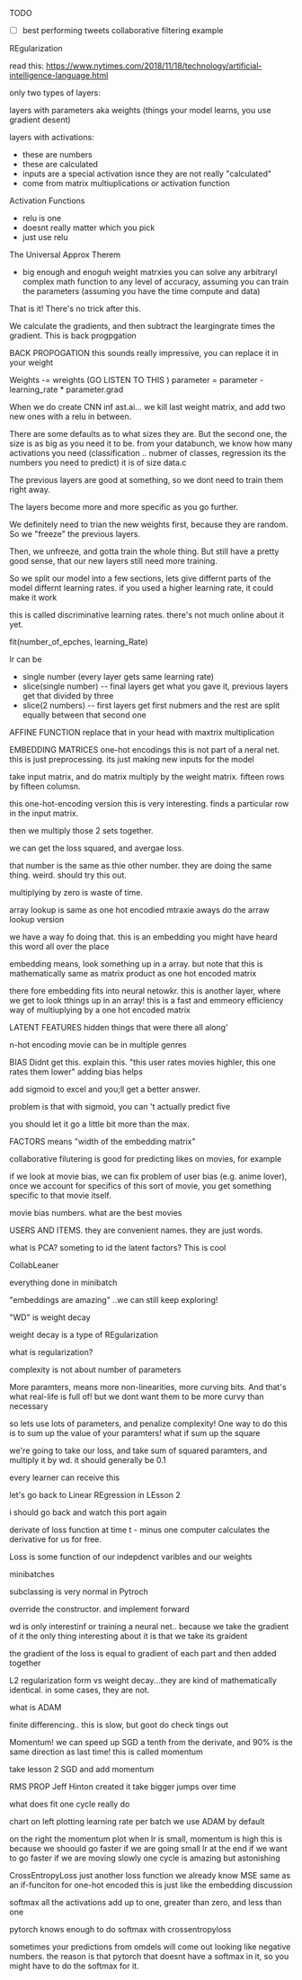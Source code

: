 TODO
- [ ] best performing tweets collaborative filtering example


REgularization

read this: https://www.nytimes.com/2018/11/18/technology/artificial-intelligence-language.html

only two types of layers:

layers with parameters aka weights (things your model learns, you use gradient desent)


layers with activations:
* these are numbers
* these are calculated 
* inputs are a special activation isnce they are not really "calculated"
* come from matrix multiuplications or activation function

Activation Functions
* relu is one
* doesnt really matter which you pick
* just use relu

The Universal Approx Therem
* big enough and enoguh weight matrxies you can solve any arbitraryl complex math function to any level of accuracy, assuming you can train the parameters (assuming you have the time compute and data)

That is it! There's no trick after this.

We calculate the gradients, and then subtract the leargingrate times the gradient. This is back progpgation

BACK PROPOGATION
this sounds really impressive, you can replace it in your weight

Weights -= wreights (GO LISTEN TO THIS )
parameter = parameter - learning_rate * parameter.grad


When we do create CNN inf ast.ai... we kill last weight matrix, and add two new ones with a relu in between.

There are some defaults as to what sizes they are. But the second one, the size is as big as you need it to be. from your databunch, we know how many activations you need (classification .. nubmer of classes, regression its the numbers you need to predict)
it is of size data.c


The previous layers are good at something, so we dont need to train them right away.

The layers become more and more specific as you go further.

We definitely need to trian the new weights first, because they are random.
So we "freeze" the previous layers.

Then, we unfreeze, and gotta train the whole thing. But still have a pretty good sense, that our new layers still need more training.

So we split our model into a few sections, lets give differnt parts of the model differnt learning rates.
if you used a higher learning rate, it could make it work

this is called discriminative learning rates. there's not much online about it yet.



fit(number_of_epches, learning_Rate)

lr can be 
- single number (every layer gets same learning rate)
- slice(single number) -- final layers get what you gave it, previous layers get that divided by three
- slice(2 numbers) -- first layers get first nubmers and the rest are split equally between that second one



AFFINE FUNCTION
replace that in your head with maxtrix multiplication



EMBEDDING MATRICES
one-hot encodings
this is not part of a neral net. this is just preprocessing. its just making new inputs for the model


take input matrix, and do matrix multiply by the weight matrix. fifteen rows by fifteen columsn.

this one-hot-encoding version
this is very interesting. finds a particular row in the input matrix.

then we multiply those 2 sets together.

we can get the loss squared, and avergae loss.

that number is the same as thie other number. they are doing the same thing. weird. should try this out.

multiplying by zero is waste of time.

array lookup is same as one hot encodied mtraxie
aways do the arraw lookup version


we have a way fo doing that. this is an embedding
you might have heard this word all over the place

embedding means, look something up in a array. but note that this is mathematically same as matrix product as one hot encoded matrix

there fore embedding fits into neural netowkr. this is another layer, where we get to look tthings up in an array! this is a fast and emmeory efficiency way of multiuplying by a one hot encoded matrix

LATENT FEATURES
hidden things that were there all along'



n-hot encoding
movie can be in multiple genres


BIAS
Didnt get this. explain this.
"this user rates movies highler, this one rates them lower"
adding bias helps


add sigmoid to excel and you;ll get a better answer.

problem is that with sigmoid, you can 't actually predict five

you should let it go a little bit more than the max.


FACTORS means "width of the embedding matrix"

collaborative filutering is good for predicting likes on movies, for example



if we look at movie bias, we can fix problem of user bias (e.g. anime lover), once we account for specifics of this sort of movie, you get something specific to that movie itself.

movie bias numbers. what are the best movies

USERS AND ITEMS. they are convenient names. they are just words.



what is PCA?
someting to id the latent factors? This is cool



CollabLeaner


everything done in minibatch




"embeddings are amazing" ..we can still keep exploring!


"WD" is weight decay

weight decay is a type of REgularization

what is regularization?

complexity is not about number of parameters

More paramters, means more non-linearities, more curving bits. And that's what real-life is full of! but we dont want them to be more curvy than necessary

so lets use lots of parameters, and penalize complexity! One way to do this is to sum up the value of your paramters! what if sum up the square

we're going to take our loss, and take sum of squared paramters, and multiply it by wd. it should generally be 0.1


every learner can receive this



let's go back to Linear REgression in LEsson 2

i should go back and watch this port again


derivate of loss function at time t - minus one
computer calculates the derivative for us for free.



Loss is some function of our indepdenct varibles and our weights



minibatches



subclassing is very normal in Pytroch

override the constructor.
and implement forward


wd is only interestinf or training a neural net.. because we take the gradient of it
the only thing interesting about it is that we take its graident


the gradient of the loss is equal to gradient of each part and then added together

L2 regularization form vs weight decay...they are kind of mathematically identical. in some cases, they are not.



what is ADAM

finite differencing.. this is slow, but goot do check tings out



Momentum! we can speed up SGD
a tenth from the derivate, and 90% is the same direction as last time!
this is called momentum


take lesson 2 SGD and add momentum


RMS PROP
Jeff Hinton created it 
take bigger jumps over time 



what does fit one cycle really do

chart on left
plotting learning rate per batch
we use ADAM by default

on the right
the momentum plot
when lr is small, momentum is high
this is because we shoould go faster if we are going small lr
at the end if we want to go faster if we are moving slowly
one cycle is amazing but astonishing



CrossEntropyLoss
just another loss function
we already know MSE
same as an if-funciton for one-hot encoded
this is just like the embedding discussion


softmax
all the activations add up to one, greater than zero, and less than one


pytorch knows enough to do softmax with crossentropyloss

sometimes your predictions from omdels will come out looking like negative numbers. the reason is that pytorch that doesnt have a softmax in it, so you might have to do the softmax for it.





